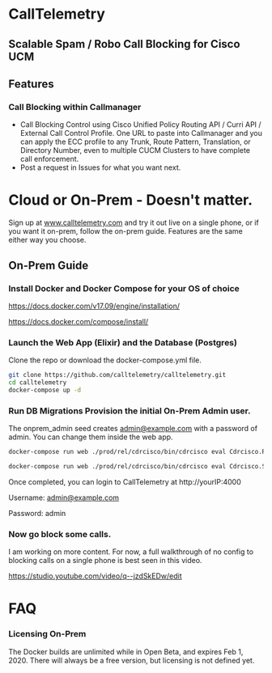 # CallTelemetry
## Scalable Spam / Robo Call Blocking for Cisco UCM

## Features
### Call Blocking within Callmanager
* Call Blocking Control using Cisco Unified Policy Routing API / Curri API / External Call Control Profile. One URL to paste into Callmanager and you can apply the ECC profile to any Trunk, Route Pattern, Translation, or Directory Number, even to multiple CUCM Clusters to have complete call enforcement.
* Post a request in Issues for what you want next. 

# Cloud or On-Prem - Doesn't matter.
Sign up at www.calltelemetry.com and try it out live on a single phone, or if you want it on-prem, follow the on-prem guide. Features are the same either way you choose.

## On-Prem Guide

### Install Docker and Docker Compose for your OS of choice
https://docs.docker.com/v17.09/engine/installation/

https://docs.docker.com/compose/install/

### Launch the Web App (Elixir) and the Database (Postgres)
Clone the repo or download the docker-compose.yml file.


``` bash
git clone https://github.com/calltelemetry/calltelemetry.git
cd calltelemetry
docker-compose up -d

```
 

### Run DB Migrations Provision the initial On-Prem Admin user.
The onprem_admin seed creates admin@example.com with a password of admin. You can change them inside the web app.

``` bash
docker-compose run web ./prod/rel/cdrcisco/bin/cdrcisco eval Cdrcisco.Release.migrate

docker-compose run web ./prod/rel/cdrcisco/bin/cdrcisco eval Cdrcisco.Seeds.onprem_admin
```
Once completed, you can login to CallTelemetry at http://yourIP:4000

Username: admin@example.com

Password: admin

### Now go block some calls.
I am working on more content. For now, a full walkthrough of no config to blocking calls on a single phone is best seen in this video.

https://studio.youtube.com/video/q--jzdSkEDw/edit



# FAQ
### Licensing On-Prem
The Docker builds are unlimited while in Open Beta, and expires Feb 1, 2020. 
There will always be a free version, but licensing is not defined yet.
